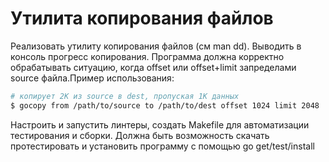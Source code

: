 # Утилита копирования файлов
Реализовать утилиту копирования файлов (см man dd). Выводить в консоль прогресс копирования. Программа должна корректно обрабатывать ситуацию, когда offset или offset+limit запределами source файла.Пример использования:
```bash
# копирует 2К из source в dest, пропуская 1K данных
$ gocopy ­from /path/to/source ­to /path/to/dest ­offset 1024 ­limit 2048
```
Настроить и запустить линтеры, создать Makefile для автоматизации тестирования и сборки. Должна быть возможность скачать протестировать и установить программу с помощью go get/test/install